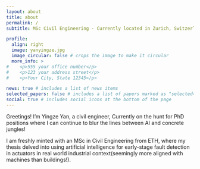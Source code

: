 ```yaml
---
layout: about
title: about
permalink: /
subtitle: MSc Civil Engineering · Currently located in Zurich, Switzerland.

profile:
  align: right
  image: yanyingze.jpg
  image_circular: false # crops the image to make it circular
  more_info: >
#    <p>555 your office number</p>
#    <p>123 your address street</p>
#    <p>Your City, State 12345</p>

news: true # includes a list of news items
selected_papers: false # includes a list of papers marked as "selected={true}"
social: true # includes social icons at the bottom of the page
---
```

Greetings! I’m Yingze Yan, a civil engineer, Currently on the hunt for PhD positions where I can continue to blur the lines between AI and concrete jungles!

I am freshly minted with an MSc in Civil Engineering from ETH, where my thesis delved into using artificial intelligence for early-stage fault detection in actuators in real world industrial context(seemingly more aligned with machines than buildings!). 


